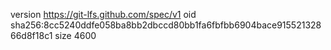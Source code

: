 version https://git-lfs.github.com/spec/v1
oid sha256:8cc5240ddfe058ba8bb2dbccd80bb1fa6fbfbb6904bace91552132866d8f18c1
size 4600
